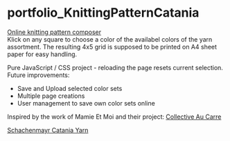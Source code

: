 # portfolio_KnittingPatternCatania

[Online knitting pattern composer](https://portfolio-martin442-knittingcatania.netlify.app)  
Klick on any square to choose a color of the availabel colors of the yarn assortment. 
The resulting 4x5 grid is supposed to be printed on A4 sheet paper for easy handling.

Pure JavaScript / CSS project - reloading the page resets current selection.  
Future improvements: 
- Save and Upload selected color sets
- Multiple page creations
- User management to save own color sets online 

Inspired by the work of Mamie Et Moi  and their project: 
[Collective Au Carre](https://sites.google.com/mamieetmoi.lu/collectif-au-carre/home)

[Schachenmayr Catania Yarn](https://schachenmayr.com/en/yarns/catania)
